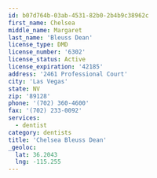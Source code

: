 ```yaml
---
id: b07d764b-03ab-4531-82b0-2b4b9c38962c
first_name: Chelsea
middle_name: Margaret
last_name: 'Bleuss Dean'
license_type: DMD
license_number: '6302'
license_status: Active
license_expiration: '42185'
address: '2461 Professional Court'
city: 'Las Vegas'
state: NV
zip: '89128'
phone: '(702) 360-4600'
fax: '(702) 233-0092'
services:
  - dentist
category: dentists
title: 'Chelsea Bleuss Dean'
_geoloc:
  lat: 36.2043
  lng: -115.255
---
```

